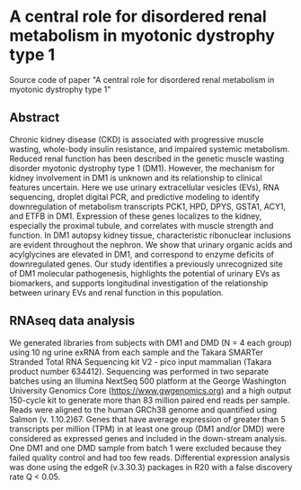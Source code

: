 # A central role for disordered renal metabolism in myotonic dystrophy type 1
Source code of paper "A central role for disordered renal metabolism in myotonic dystrophy type 1"


## Abstract

Chronic kidney disease (CKD) is associated with progressive muscle wasting, whole-body insulin resistance, and impaired systemic metabolism.  Reduced renal function has been described in the genetic muscle wasting disorder myotonic dystrophy type 1 (DM1).  However, the mechanism for kidney involvement in DM1 is unknown and its relationship to clinical features uncertain.  Here we use urinary extracellular vesicles (EVs), RNA sequencing, droplet digital PCR, and predictive modeling to identify downregulation of metabolism transcripts PCK1, HPD, DPYS, GSTA1, ACY1, and ETFB in DM1.  Expression of these genes localizes to the kidney, especially the proximal tubule, and correlates with muscle strength and function.  In DM1 autopsy kidney tissue, characteristic ribonuclear inclusions are evident throughout the nephron.  We show that urinary organic acids and acylglycines are elevated in DM1, and correspond to enzyme deficits of downregulated genes.  Our study identifies a previously unrecognized site of DM1 molecular pathogenesis, highlights the potential of urinary EVs as biomarkers, and supports longitudinal investigation of the relationship between urinary EVs and renal function in this population. 

## RNAseq data analysis

We generated libraries from subjects with DM1 and DMD (N = 4 each group) using 10 ng urine exRNA from each sample and the Takara SMARTer Stranded Total RNA Sequencing kit V2 - pico input mammalian (Takara product number 634412).  Sequencing was performed in two separate batches using an Illumina NextSeq 500 platform at the George Washington University Genomics Core (https://www.gwgenomics.org) and a high output 150-cycle kit to generate more than 83 million paired end reads per sample.  Reads were aligned to the human GRCh38 genome and quantified using Salmon (v. 1.10.2)67.  Genes that have average expression of greater than 5 transcripts per million (TPM) in at least one group (DM1 and/or DMD) were considered as expressed genes and included in the down-stream analysis.  One DM1 and one DMD sample from batch 1 were excluded because they failed quality control and had too few reads.  Differential expression analysis was done using the edgeR (v.3.30.3) packages in R20 with a false discovery rate Q < 0.05.  
